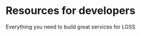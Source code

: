 ---
layout: role-index
title: Resources for developers
subtitle: Everything you need to build great services for LGSS
audience: developers
hero: Testing code
breadcrumbs:
  -
    title: Home
    url: /service-manual
---